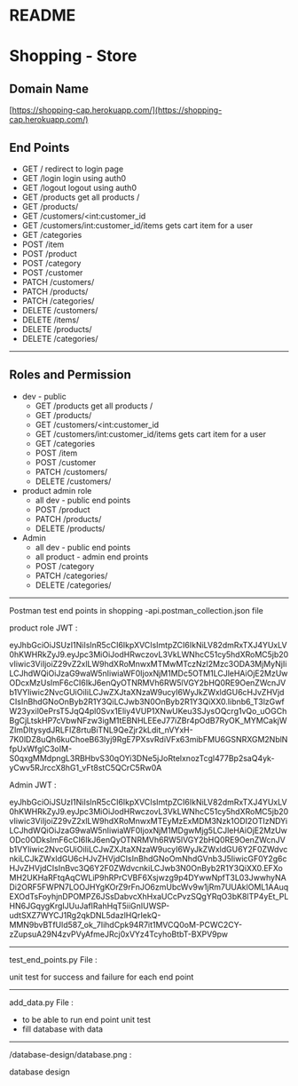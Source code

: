 # README

# Shopping - Store

## Domain Name

[https://shopping-cap.herokuapp.com/](https://shopping-cap.herokuapp.com/)

## End Points

- GET / redirect to login page
- GET /login login using auth0
- GET /logout logout using auth0
- GET /products get all products /
- GET /products/
- GET /customers/<int:customer_id
- GET /customers/int:customer_id/items gets cart item for a user
- GET /categories
- POST /item
- POST /product
- POST /category
- POST /customer
- PATCH /customers/
- PATCH /products/
- PATCH /categories/
- DELETE /customers/
- DELETE /items/
- DELETE /products/
- DELETE /categories/

---

## Roles and Permission

- dev - public
    - GET /products get all products /
    - GET /products/
    - GET /customers/<int:customer_id
    - GET /customers/int:customer_id/items gets cart item for a user
    - GET /categories
    - POST /item
    - POST /customer
    - PATCH /customers/
    - DELETE /customers/
- product admin role
    - all dev - public end points
    - POST /product
    - PATCH /products/
    - DELETE /products/
- Admin
    - all dev - public end points
    - all product - admin end proints
    - POST /category
    - PATCH /categories/
    - DELETE /categories/
    

---

Postman test end points in shopping -api.postman_collection.json file

product role JWT :

eyJhbGciOiJSUzI1NiIsInR5cCI6IkpXVCIsImtpZCI6IkNiLV82dmRxTXJ4YUxLV0hKWHRkZyJ9.eyJpc3MiOiJodHRwczovL3VkLWNhcC51cy5hdXRoMC5jb20vIiwic3ViIjoiZ29vZ2xlLW9hdXRoMnwxMTMwMTczNzI2Mzc3ODA3MjMyNjIiLCJhdWQiOiJzaG9waW5nIiwiaWF0IjoxNjM1MDc5OTM1LCJleHAiOjE2MzUwODcxMzUsImF6cCI6IkJ6enQyOTNRMVh6RW5lVGY2bHQ0RE9OenZWcnJVb1VYIiwic2NvcGUiOiIiLCJwZXJtaXNzaW9ucyI6WyJkZWxldGU6cHJvZHVjdCIsInBhdGNoOnByb2R1Y3QiLCJwb3N0OnByb2R1Y3QiXX0.Iibnb6_T3lzGwfW23yxil0ePrsT5JqQ4pl0Svx1Eliy4VUP1XNwUKeu3SJysOQcrg1vQo_uOGChBgCjLtskHP7cVbwNFzw3igM1tEBNHLEEeJ77iZBr4pOdB7RyOK_MYMCakjWZImDltysydJRLFIZ8rtuBiTNL9QeZjr2kLdit_nVYxH-7K0lDZ8uQh6kuChoeB63lyj9RgE7PXsvRdiVFx63mibFMU6GSNRXGM2NblNfpUxWfgIC3oIM-S0qxgMMdpngL3RBHbvS30qOYi3DNe5jJoRtelxnozTcgl477Bp2saQ4yk-yCwv5RJrccX8hG1_vFt8stC5QCrC5Rw0A

Admin JWT :

eyJhbGciOiJSUzI1NiIsInR5cCI6IkpXVCIsImtpZCI6IkNiLV82dmRxTXJ4YUxLV0hKWHRkZyJ9.eyJpc3MiOiJodHRwczovL3VkLWNhcC51cy5hdXRoMC5jb20vIiwic3ViIjoiZ29vZ2xlLW9hdXRoMnwxMTEyMzExMDM3Nzk1ODI2OTIzNDYiLCJhdWQiOiJzaG9waW5nIiwiaWF0IjoxNjM1MDgwMjg5LCJleHAiOjE2MzUwODc0ODksImF6cCI6IkJ6enQyOTNRMVh6RW5lVGY2bHQ0RE9OenZWcnJVb1VYIiwic2NvcGUiOiIiLCJwZXJtaXNzaW9ucyI6WyJkZWxldGU6Y2F0ZWdvcnkiLCJkZWxldGU6cHJvZHVjdCIsInBhdGNoOmNhdGVnb3J5IiwicGF0Y2g6cHJvZHVjdCIsInBvc3Q6Y2F0ZWdvcnkiLCJwb3N0OnByb2R1Y3QiXX0.EFXoMH2UKHaRFtqAqCWLiP9hRPrCVBF6Xsjwzg9p4DYwwNpfT3L03JwwhyNADi2ORF5FWPN7LOOJHYgKOrZ9rFnJO6zmUbcWv9w1jRm7UUAklOML1AAuqEXOdTsFoyhjnDPOMPZ6JSsDabvcXhHxaUCcPvzSQgYRqO3bK8lTP4yEt_PLHN6JGqygKrgIJUuJafIRahHqT5iiGnIUWSP-udtSXZ7WYCJ1Rg2qkDNL5dazlHQrIekQ-MMN9bvBTfUld587_ok_7IihdCpk94R7it1MVCQ0oM-PCWC2CY-zZupsuA29N4zvPVyAfmeJRcj0xVYz4TcyhoBtbT-BXPV9pw

---

test_end_points.py File :

unit test for success and failure for each end point

---

add_data.py File :

- to be able to run end point unit test
- fill database with data

---

/database-design/database.png :

database design
